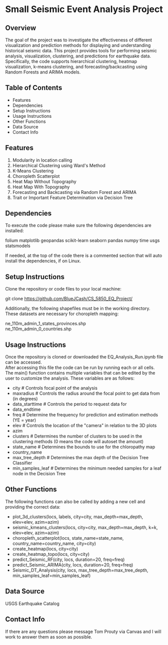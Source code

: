 # Small Seismic Event Analysis Project

## Overview
The goal of the project was to investigate the effectiveness of different visualization and prediction methods for displaying and understanding historical seismic data. This project provides tools for performing seismic analysis, visualization, clustering, and predictions for earthquake data. Specifically, the code supports hierarchical clustering, heatmap visualization, k-means clustering, and forecasting/backcasting using Random Forests and ARIMA models. 

## Table of Contents

* Features
* Dependencies
* Setup Instructions
* Usage Instructions
* Other Functions
* Data Source
* Contact Info

## Features

1. Modularity in location calling
2. Hierarchical Clustering using Ward's Method
3. K-Means Clustering
4. Choropleth Scatterplot
5. Heat Map Without Topography
6. Heat Map With Topography
7. Forecasting and Backcasting via Random Forest and ARIMA
8. Trait or Important Feature Determination via Decision Tree

## Dependencies

To execute the code please make sure the following dependencies are installed:

folium
matplotlib
geopandas
scikit-learn
seaborn
pandas
numpy
time
usgs
statsmodels

If needed, at the top of the code there is a commented section that will auto install the dependencies, if on Linux.

## Setup Instructions

Clone the repository or code files to your local machine:

git clone https://github.com/BlueJCash/CS_5850_EQ_Project/

Additionally, the following shapefiles must be in the working directory. These datasets are necessary for choropleth mapping:

ne_110m_admin_1_states_provinces.shp  
ne_110m_admin_0_countries.shp  

## Usage Instructions

Once the repository is cloned or downloaded the EQ_Analysis_Run.ipynb file can be accessed.  
After accessing this file the code can be run by running each or all cells.  
The main() function contains multiple variables that can be edited by the user to customize the analysis.
These variables are as follows:
* city # Controls focal point of the analysis
* maxradius # Controls the radius around the focal point to get data from (in degrees)
* data_starttime # Controls the period to request data for                      
* data_endtime
* freq # Determine the frequency for prediction and estimation methods (YE = year)
* elev # Controls the location of the "camera" in relation to the 3D plots
* azim
* clusters # Determines the number of clusters to be used in the clustering methods (0 means the code will autoset the amount)
* state_name # Determines the bounds to use for the chloropathy map
* country_name
* max_tree_depth # Determines the max depth of the Decision Tree Classifier
* min_samples_leaf # Determines the minimum needed samples for a leaf node in the Decision Tree

## Other Functions

The following functions can also be called by adding a new cell and providing the correct data:

* plot_3d_clusters(locs, labels, city=city, max_depth=max_depth, elev=elev, azim=azim)
* seismic_kmeans_clusters(locs, city=city, max_depth=max_depth, k=k, elev=elev, azim=azim)
* choropleth_scatterplot(locs, state_name=state_name, country_name=country_name, city=city)
* create_heatmap(locs, city=city)
* create_heatmap_topo(locs, city=city)
* predict_Seismic_RF(city, locs, duration=20, freq=freq)
* predict_Seismic_ARIMA(city, locs, duration=20, freq=freq)
* Seismic_DT_Analysis(city, locs, max_tree_depth=max_tree_depth,  min_samples_leaf=min_samples_leaf)

## Data Source

USGS Earthquake Catalog

## Contact Info

If there are any questions please message Tom Prouty via Canvas and I will work to answer them as soon as possible.

